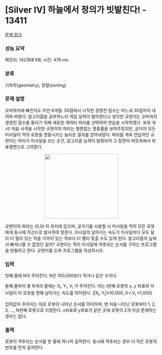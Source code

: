 # [Silver IV] 하늘에서 정의가 빗발친다! - 13411 

[문제 링크](https://www.acmicpc.net/problem/13411) 

### 성능 요약

메모리: 142368 KB, 시간: 476 ms

### 분류

기하학(geometry), 정렬(sorting)

### 문제 설명

<p>오버워치에 빠진지도 어언 6개월. 50점에서 시작한 경쟁전 점수는 어느새 35점까지 내려와 버렸다. 알고리즘을 공부하느라 게임 실력이 떨어졌다고 생각한 규현이는 오버워치 경쟁전 점수를 올리기 위해 새로운 캐릭터 파라를 선택하여 연습을 시작하였다. 포화 개시! 처음 사격을 시작한 규현이의 파라는 형편없는 명중률을 보여주었지만, 곧이어 모든 미사일이 적의 로봇을 명중시키는 놀라운 결과를 얻어내었다. 파라를 계속 연습하던 규현이는 파라가 미사일을 쏘는 순간, 알고리즘 능력이 발휘되어 그 장면이 머릿속에서 좌표평면으로 그려졌다. </p>

<p style="text-align:center"><img alt="" src="https://onlinejudgeimages.s3-ap-northeast-1.amazonaws.com/problem/13411/PB1.png" style="height:214px; width:243px"></p>

<p>규현이의 파라는 (0,0) 의 위치에 있으며, 궁극기를 사용할 시 미사일을 적의 모든 로봇에게 동시에 직선으로 발사하여 맞춘다. 미사일의 날아가는 속도가 미사일마다 모두 달라 더 멀리 있는 적을 가까이 있는 적보다 더 빨리 맞출 수도 있게 된다. 알고리즘의 늪에서 빠져나올 수 없었던 걸까? 규현이는 적이 미사일에 격추되는 순서를 구하는 프로그램을 만들려고 한다. 규현이를 도와 프로그램을 작성하시오.</p>

### 입력 

 <p>첫째 줄에 N이 주어진다. N은 100,000보다 작거나 같은 수이다.</p>

<p>둘째 줄부터 총 N개의 줄에는 X<sub>i</sub>, Y<sub>i</sub>, V<sub>i</sub> 가 주어진다. 이는 i번째 로봇의 x, y 좌표와 미사일이 이 로봇을 향해 날아가는 속도를 의미한다. (|X<sub>i</sub>, Y<sub>i</sub>|≤10,000, 0＜V<sub>i</sub> ≤1,000)</p>

<p>입력값이 주어지는 대로 로봇이 나타난 순서를 의미하며, 맨 처음 나타난 로봇부터 1, 2, 3, ..., N번째 로봇으로 지정한다. x좌표와 y좌표가 같은 곳에 로봇이 2개 이상 존재하는 경우는 없다.</p>

### 출력 

 <p>로봇이 격추되는 순서를 한 줄에 하나씩 출력한다. 동시에 격추되는 경우 더 작은 로봇의 번호를 먼저 출력한다.</p>

